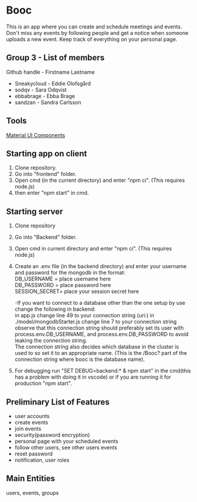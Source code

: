 # Booc
This is an app where you can create and schedule meetings and events. Don't miss any events by following people and get a notice when someone uploads a new event. Keep track of everything on your personal page.


Group 3 - List of members
---------
Github handle - Firstname Lastname

* Sneakycloud - Eddie Olofsgård
* sodqv - Sara Odqvist
* ebbabrage - Ebba Brage
* sandzan - Sandra Carlsson



Tools
----------
[Material UI Components](https://mui.com/material-ui/all-components)


Starting app on client
---------
1. Clone repository.
2. Go into "frontend" folder.
3. Open cmd (in the current directory) and enter "npm ci". (This requires node.js)
4. then enter "npm start" in cmd.

Starting server
---------
1. Clone repository
2. Go into "Backend" folder.
3. Open cmd in current directory and enter "npm ci". (This requires node.js)
4. Create an .env file (in the backend directory) and enter your username and password for the mongodb in the format:  
DB_USERNAME = place username here  
DB_PASSWORD = place password here  
SESSION_SECRET= place your session secret here

    -If you want to connect to a database other than the one setup by use change the following in backend:  
    in app.js change line 49 to your connection string  (uri:)
    in ./model/mongodbStarter.js change line 7 to your connection string  
    observe that this connection string should preferably set its user with process.env.DB_USERNAME, and process.env.DB_PASSWORD to avoid leaking the connection string.  
    The connection string also decides which database in the cluster is used to so set it to an appropriate name. (This is the /Booc? part of the connection string where booc is the database name).  

5. For debugging run "SET DEBUG=backend:* & npm start" in the cmd(this has a problem with doing it in vscode) or if you are running it for production "npm start".

Preliminary List of Features
----------
- user accounts
- create events
- join events
- security(password encryption)
- personal page with your scheduled events
- follow other users, see other users events
- reset password
- notification, user roles

Main Entities
----------
users, events, groups

